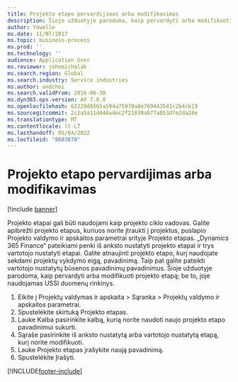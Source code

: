 ```yaml
---
title: Projekto etapo pervardijimas arba modifikavimas
description: Šioje užduotyje parodoma, kaip pervardyti arba modifikuoti projekto etapą.
author: Yowelle
ms.date: 11/07/2017
ms.topic: business-process
ms.prod: ''
ms.technology: ''
audience: Application User
ms.reviewer: johnmichalak
ms.search.region: Global
ms.search.industry: Service industries
ms.author: andchoi
ms.search.validFrom: 2016-06-30
ms.dyn365.ops.version: AX 7.0.0
ms.openlocfilehash: 62229d8565a594a75970a8e769443541c2b4cb19
ms.sourcegitcommit: 2c2a5a11d446adec2f21030ab77a053d7e2da28e
ms.translationtype: MT
ms.contentlocale: lt-LT
ms.lasthandoff: 05/04/2022
ms.locfileid: "8683870"
---
```

# <a name="rename-or-modify-a-project-stage"></a>Projekto etapo pervardijimas arba modifikavimas

[!include [banner](../../includes/banner.md)]

Projekto etapai gali būti naudojami kaip projekto ciklo vadovas. Galite apibrėžti projekto etapus, kuriuos norite įtraukti į projektus, puslapio Projekto valdymo ir apskaitos parametrai srityje Projekto etapas. „Dynamics 365 Finance“ pateikiami penki iš anksto nustatyti projekto etapai ir trys vartotojo nustatyti etapai. Galite atnaujinti projekto etapo, kurį naudojate sekdami projektų vykdymo eigą, pavadinimą. Taip pat galite pateikti vartotojo nustatytų būsenos pavadinimų pavadinimus. Šioje užduotyje parodoma, kaip pervardyti arba modifikuoti projekto etapą; be to, joje naudojamas USSI duomenų rinkinys.

1. Eikite į Projektų valdymas ir apskaita > Sąranka > Projektų valdymo ir apskaitos parametrai.
2. Spustelėkite skirtuką Projekto etapas.
3. Lauke Kalba pasirinkite kalbą, kurią norite naudoti naujo projekto etapo pavadinimui sukurti.
4. Sąraše pasirinkite iš anksto nustatytą arba vartotojo nustatytą etapą, kurį norite modifikuoti. 
5. Lauke Projekto etapas įrašykite naują pavadinimą.
6. Spustelėkite Įrašyti.


[!INCLUDE[footer-include](../../includes/footer-banner.md)]